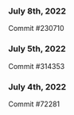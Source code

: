 ### July 8th, 2022

Commit #230710

### July 5th, 2022

Commit #314353


### July 4th, 2022

Commit #72281
